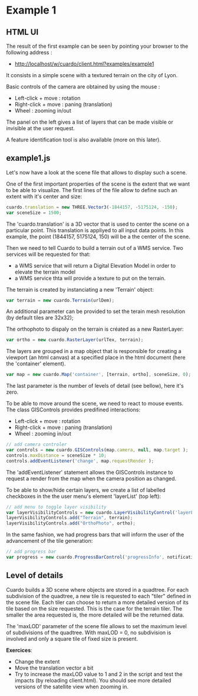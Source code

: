 Example 1
=========

HTML UI
-------

The result of the first example can be seen by pointing your browser to the following address :
* [http://localhost/w/cuardo/client.html?examples/example1](http://localhost/w/cuardo/client.html?examples/example1)

It consists in a simple scene with a textured terrain on the city of Lyon.

Basic controls of the camera are obtained by using the mouse :
* Left-click + move : rotation
* Right-click + move : paning (translation)
* Wheel : zooming in/out

The panel on the left gives a list of layers that can be made visible or invisible at the user request.

A feature identification tool is also available (more on this later).

example1.js
------------

Let's now have a look at the scene file that allows to display such a scene.

One of the first important properties of the scene is the extent that we want to be able to visualize.
The first lines of the file allow to define such an extent with it's center and size:

```Javascript
cuardo.translation = new THREE.Vector3(-1844157, -5175124, -150);
var sceneSize = 1500;
```

The 'cuardo.translation' is a 3D vector that is used to center the scene on a particular point. This translation is appliyed to all input data points. In this example, the point (1844157, 5175124, 150) will be a the center of the scene.

Then we need to tell Cuardo to build a terrain out of a WMS service.
Two services will be requested for that: 
* a WMS service that will return a Digital Elevation Model in order to elevate the terrain model 
* a WMS service thta will provide a texture to put on the terrain.

The terrain is created by instanciating a new 'Terrain' object:

```Javascript
var terrain = new cuardo.Terrain(urlDem);
```
An additional parameter can be provided to set the terain mesh resolution (by default tiles are 32x32);

The orthophoto to dispaly on the terrain is créated as a new RasterLayer:

```Javascript
var ortho = new cuardo.RasterLayer(urlTex, terrain);
```

The layers are grouped in a map object that is responsible for creating a viewport (an html canvas) at a specified place in the html document (here the 'container' element). 

```Javascript
var map = new cuardo.Map('container', [terrain, ortho], sceneSize, 0);
```

The last parameter is the number of levels of detail (see bellow), here it's zero.

To be able to move around the scene, we need to react to mouse events. The class GISControls provides predifined interactions:
* Left-click + move : rotation
* Right-click + move : paning (translation)
* Wheel : zooming in/out

```Javascript
// add camera controler
var controls = new cuardo.GISControls(map.camera, null, map.target );
controls.maxDistance = sceneSize * 10;
controls.addEventListener('change', map.requestRender );
```
The 'addEventListener' statement allows the GISControls instance to request a render from the map when the camera position as changed.

To be able to show/hide certain layers, we create a list of labelled checkboxes in the the user menu's element 'layerList' (top left):

```Javascript
// add menu to toggle layer visibility
var layerVisibilityControls = new cuardo.LayerVisibilityControl('layerList', map.requestRender);
layerVisibilityControls.add("Terrain", terrain);
layerVisibilityControls.add("OrthoPhoto", ortho);
```

In the same fashion, we had progress bars that will inform the user of the advancement of the tile generation:

```Javascript
// add progress bar
var progress = new cuardo.ProgressBarControl('progressInfo', notification);
```


Level of details
----------------

Cuardo builds a 3D scene where objects are stored in a quadtree. For each subdivision of the quadtree, a new tile is requested to each "tiler" defined in the scene file. Each tiler can choose to return a more detailed version of its tile based on the size requested. This is the case for the terrain tiler. The smaller the area requested is, the more detailed will be the returned data.

The 'maxLOD' parameter of the scene file allows to set the maximum level of subdivisions of the quadtree. With maxLOD = 0, no subdivision is involved and only a square tile of fixed size is present.

**Exercices**:
* Change the extent
* Move the translation vector a bit
* Try to increase the maxLOD value to 1 and 2 in the script and test the impacts (by reloading client.html). You should see more detailed versions of the satellite view when zooming in.

